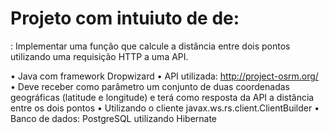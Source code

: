 # Projeto com intuiuto de de:

: Implementar uma função que calcule a distância entre dois pontos utilizando uma 
requisição HTTP a uma API.

• Java com framework Dropwizard
• API utilizada: http://project-osrm.org/
• Deve receber como parâmetro um conjunto de duas coordenadas geográficas (latitude
e longitude) e terá como resposta da API a distância entre os dois pontos
• Utilizando  o cliente javax.ws.rs.client.ClientBuilder
• Banco de dados: PostgreSQL utilizando Hibernate
